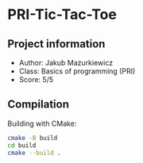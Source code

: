 # PRI-Tic-Tac-Toe

## Project information

* Author: Jakub Mazurkiewicz
* Class: Basics of programming (PRI)
* Score: 5/5

## Compilation

Building with CMake:

```bash
cmake -B build
cd build
cmake --build .
```
